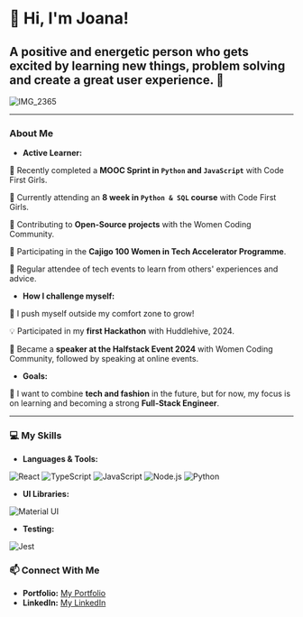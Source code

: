 # 👋 Hi, I'm Joana! 

## A positive and energetic person who gets excited by learning new things, problem solving and create a great user experience. 🌟 

![IMG_2365](https://github.com/user-attachments/assets/c0c26817-4edf-426c-97d5-7c89c748c98d)

---

### About Me
- **Active Learner:**

🌟 Recently completed a **MOOC Sprint in `Python` and `JavaScript`** with Code First Girls.

🌟 Currently attending an **8 week in `Python & SQL` course** with Code First Girls.

🌟 Contributing to **Open-Source projects** with the Women Coding Community.

🌟 Participating in the **Cajigo 100 Women in Tech Accelerator Programme**.

🌟 Regular attendee of tech events to learn from others' experiences and advice. 

-  **How I challenge myself:**

🚀 I push myself outside my comfort zone to grow!  

💡 Participated in my **first Hackathon** with Huddlehive, 2024.

💬 Became a **speaker at the Halfstack Event 2024** with Women Coding Community, followed by speaking at online events.

-  **Goals:**

🎯 I want to combine **tech and fashion** in the future, but for now, my focus is on learning and becoming a strong **Full-Stack Engineer**.

---

### 💻 My Skills
- **Languages & Tools:**
  
![React](https://img.shields.io/badge/-React-61DAFB?logo=react&logoColor=black) 
![TypeScript](https://img.shields.io/badge/-TypeScript-3178C6?logo=typescript&logoColor=white) 
![JavaScript](https://img.shields.io/badge/-JavaScript-F7DF1E?logo=javascript&logoColor=black) 
![Node.js](https://img.shields.io/badge/-Node.js-339933?logo=node.js&logoColor=white) 
![Python](https://img.shields.io/badge/-Python-3776AB?logo=python&logoColor=white)

- **UI Libraries:**
 
![Material UI](https://img.shields.io/badge/-Material%20UI-007FFF?logo=mui&logoColor=white)

- **Testing:**

![Jest](https://img.shields.io/badge/-Jest-C21325?logo=jest&logoColor=white)  

### 📫 Connect With Me  
- **Portfolio:** [My Portfolio](https://joanabrit.github.io/portfolio/)  
- **LinkedIn:** [My LinkedIn](https://www.linkedin.com/in/joana-brito216/)  
    

